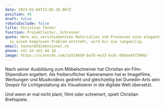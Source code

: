 ```yaml
---
date: 2023-01-04T13:05:18.067Z
position: 45
draft: false
robotsExclude: false
title: Christian Tanner
function: Projektleiter, Schreiner
quote: Wenn aus verschiedensten Materialien und Prozessen eine elegante Lösung
  zu einem komplexen Problem entsteht, wird mir nie langweilig.
email: tanner@3dimensional.ch
phone: +41 44 422 44 18
image: https://ucarecdn.com/1a5246b9-ba7d-4e33-bc0c-08daa45f309b/
---
```

Nach seiner Ausbildung zum Möbelschreiner hat Christian ein Film-Stipendium ergattert. Als freiberuflicher Kameramann hat er Imagefilme, Werbungen und Musikvideos gedreht und gleichzeitig bei Dunedin-Arts sein Gespür für Lichtgestaltung als Visualisierer in die digitale Welt übersetzt.  

Und wenn er mal nicht plant, filmt oder schreinert, spielt Christian Brettspiele.